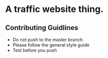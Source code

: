# A traffic website thing.

## Contributing Guidlines
* Do not push to the master branch
* Please follow the general style guide
* Test before you push